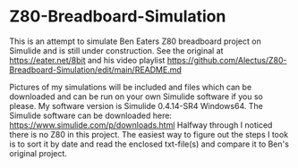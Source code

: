 # Z80-Breadboard-Simulation
This is an attempt to simulate Ben Eaters Z80 breadboard project on Simulide and is still under construction.
See the original at https://eater.net/8bit and his video playlist https://github.com/Alectus/Z80-Breadboard-Simulation/edit/main/README.md 

Pictures of my simulations will be included and files which can be downloaded and can be run on your own Simulide software if you so please.
My software version is Simulide 0.4.14-SR4 Windows64. The Simulide software can be downloaded here:
https://www.simulide.com/p/downloads.html
Halfway through I noticed there is no Z80 in this project.
The easiest way to figure out the steps I took is to sort it by date and read the enclosed txt-file(s) and compare it to Ben's original project.

